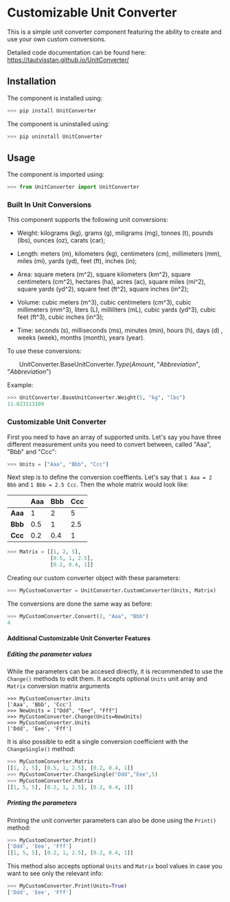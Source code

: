 # Customizable Unit Converter
This is a simple unit converter component featuring the ability to create and use your own custom conversions.

Detailed code documentation can be found here: https://tautvisstan.github.io/UnitConverter/
## Installation
The component is installed using:
``` Python
>>> pip install UnitConverter
```
The component is uninstalled using:
``` Python
>>> pip uninstall UnitConverter
```
## Usage
The component is imported using:
``` Python
>>> from UnitConverter import UnitConverter
```
### Built In Unit Conversions
This component supports the following unit conversions:
- Weight: kilograms (kg), grams (g), miligrams (mg), tonnes (t), pounds (lbs), ounces (oz), carats (car);

- Length: meters (m), kilometers (kg), centimeters (cm), millimeters (mm), miles (mi), yards (yd), feet (ft), inches (in);

- Area: square meters (m^2), square kilometers (km^2), square centimeters (cm^2), hectares (ha), acres (ac), square miles (mi^2), square yards (yd^2), square feet (ft^2), square inches (in^2);

- Volume: cubic meters (m^3), cubic centimeters (cm^3), cubic millimeters (mm^3), liters (L), milliliters (mL), cubic yards (yd^3), cubic feet (ft^3), cubic inches (in^3);

- Time: seconds (s), milliseconds (ms), minutes (min), hours (h), days (d) , weeks (week), months (month), years (year).

To use these conversions:

&emsp;&emsp;UnitConverter.BaseUnitConverter.<i>Type</i>(<i>Amount</i>, "<i>Abbreviation</i>", "<i>Abbreviation</i>")

Example:
``` Python
>>> UnitConverter.BaseUnitConverter.Weight(5, "kg", "lbs")
11.023113109
```
### Customizable Unit Converter
First you need to have an array of supported units. Let's say you have three different measurement units you need to convert between, called "Aaa", "Bbb" and "Ccc":
``` Python
>>> Units = ["Aaa", "Bbb", "Ccc"]
```
Next step is to define the conversion coeffients. Let's say that `1 Aaa = 2 Bbb` and `1 Bbb = 2.5 Ccc`. Then the whole matrix would look like:

|         | Aaa | Bbb | Ccc |
|---------|-----|-----|-----|
| **Aaa** | 1   | 2   | 5   |
| **Bbb** | 0.5 | 1   | 2.5 |
| **Ccc** | 0.2 | 0.4 | 1   |

``` Python
>>> Matrix = [[1, 2, 5],
              [0.5, 1, 2.5],
              [0.2, 0.4, 1]]
```
Creating our custom converter object with these parameters:
``` Python
>>> MyCustomConverter = UnitConverter.CustomConverter(Units, Matrix)
```
The conversions are done the same way as before:
``` Python
>>> MyCustomConverter.Convert(2, "Aaa", "Bbb")
4
```
#### Additional Customizable Unit Converter Features
##### Editing the parameter values
While the parameters can be accesed directly, it is recommended to use the `Change()` methods to edit them. It accepts optional `Units` unit array and `Matrix` conversion matrix arguments
```
>>> MyCustomConverter.Units
['Aaa', 'Bbb', 'Ccc']
>>> NewUnits = ["Ddd", "Eee", "Fff"]
>>> MyCustomConverter.Change(Units=NewUnits)
>>> MyCustomConverter.Units
['Ddd', 'Eee', 'Fff']
```
It is also possible to edit a single conversion coefficient with the `ChangeSingle()` method:
``` Python
>>> MyCustomConverter.Matrix
[[1, 2, 5], [0.5, 1, 2.5], [0.2, 0.4, 1]]
>>> MyCustomConverter.ChangeSingle("Ddd","Eee",5)
>>> MyCustomConverter.Matrix
[[1, 5, 5], [0.2, 1, 2.5], [0.2, 0.4, 1]]
```
##### Printing the parameters
Printing the unit converter parameters can also be done using the `Print()` method:
``` Python
>>> MyCustomConverter.Print()
['Ddd', 'Eee', 'Fff']
[[1, 5, 5], [0.2, 1, 2.5], [0.2, 0.4, 1]]
```
This method also accepts optional `Units` and `Matrix` bool values in case you want to see only the relevant info: 
``` Python
>>> MyCustomConverter.Print(Units=True)
['Ddd', 'Eee', 'Fff']
```